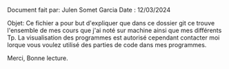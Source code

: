 Document fait par: Julen Somet Garcia
Date : 12/03/2024

Objet: Ce fichier a pour but d'expliquer que dans ce dossier git ce trouve l'ensemble de mes cours que j'ai noté sur machine ainsi que mes différents Tp.
La visualisation des programmes est autorisé cependant contacter moi lorque vous voulez utilisé des parties de code dans mes programmes.

Merci, Bonne lecture.
